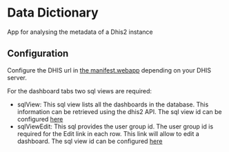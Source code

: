 # Data Dictionary

App for analysing the metadata of a Dhis2 instance


## Configuration
Configure the DHIS url in [the manifest.webapp](manifest.webapp#L6) depending on your DHIS server.

For the dashboard tabs two sql views are required:

- sqlView: This sql view lists all the dashboards in the database. This information can be retrieved using the dhis2 API. The sql view id can be configured [here](index.html#L81)
- sqlViewEdit: This sql provides the user group id. The user group id is required for the Edit link in each row. This link will allow to edit a dashboard. The sql view id can be configured [here](index.html#L84)

